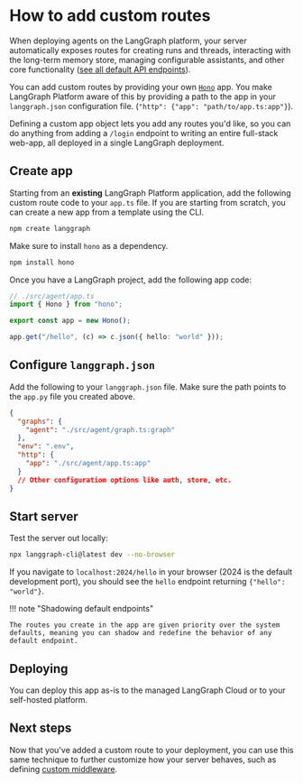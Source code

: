 # How to add custom routes

When deploying agents on the LangGraph platform, your server automatically exposes routes for creating runs and threads, interacting with the long-term memory store, managing configurable assistants, and other core functionality ([see all default API endpoints](../../cloud/reference/api/api_ref.md)).

You can add custom routes by providing your own [`Hono`](https://hono.dev/) app. You make LangGraph Platform aware of this by providing a path to the app in your `langgraph.json` configuration file. (`"http": {"app": "path/to/app.ts:app"}`).

Defining a custom app object lets you add any routes you'd like, so you can do anything from adding a `/login` endpoint to writing an entire full-stack web-app, all deployed in a single LangGraph deployment.

## Create app

Starting from an **existing** LangGraph Platform application, add the following custom route code to your `app.ts` file. If you are starting from scratch, you can create a new app from a template using the CLI.

```bash
npm create langgraph
```

Make sure to install `hono` as a dependency.

```bash
npm install hono
```

Once you have a LangGraph project, add the following app code:

```typescript
// ./src/agent/app.ts
import { Hono } from "hono";

export const app = new Hono();

app.get("/hello", (c) => c.json({ hello: "world" }));
```

## Configure `langgraph.json`

Add the following to your `langgraph.json` file. Make sure the path points to the `app.py` file you created above.

```json
{
  "graphs": {
    "agent": "./src/agent/graph.ts:graph"
  },
  "env": ".env",
  "http": {
    "app": "./src/agent/app.ts:app"
  }
  // Other configuration options like auth, store, etc.
}
```

## Start server

Test the server out locally:

```bash
npx langgraph-cli@latest dev --no-browser
```

If you navigate to `localhost:2024/hello` in your browser (2024 is the default development port), you should see the `hello` endpoint returning `{"hello": "world"}`.

!!! note "Shadowing default endpoints"

    The routes you create in the app are given priority over the system defaults, meaning you can shadow and redefine the behavior of any default endpoint.

## Deploying

You can deploy this app as-is to the managed LangGraph Cloud or to your self-hosted platform.

## Next steps

Now that you've added a custom route to your deployment, you can use this same technique to further customize how your server behaves, such as defining [custom middleware](./custom_middleware.md).
